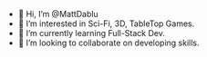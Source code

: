- 👋 Hi, I’m @MattDablu
- 👀 I’m interested in Sci-Fi, 3D, TableTop Games.
- 🌱 I’m currently learning Full-Stack Dev.
- 💞️ I’m looking to collaborate on developing skills.

<!---
MattDablu/MattDablu is a ✨ special ✨ repository because its `README.md` (this file) appears on your GitHub profile.
You can click the Preview link to take a look at your changes.
--->
